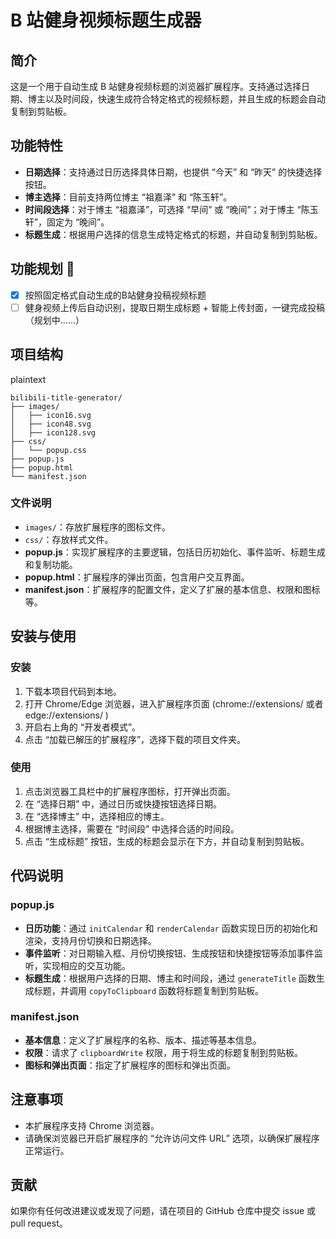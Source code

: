 # B 站健身视频标题生成器

## 简介

这是一个用于自动生成 B 站健身视频标题的浏览器扩展程序。支持通过选择日期、博主以及时间段，快速生成符合特定格式的视频标题，并且生成的标题会自动复制到剪贴板。

## 功能特性

* ​**日期选择**​：支持通过日历选择具体日期，也提供 “今天” 和 “昨天” 的快捷选择按钮。
* ​**博主选择**​：目前支持两位博主 “祖嘉泽” 和 “陈玉轩”。
* ​**时间段选择**​：对于博主 “祖嘉泽”，可选择 “早间” 或 “晚间”；对于博主 “陈玉轩”，固定为 “晚间”。
* ​**标题生成**​：根据用户选择的信息生成特定格式的标题，并自动复制到剪贴板。

## 功能规划 🚀

- [x] 按照固定格式自动生成的B站健身投稿视频标题
- [ ] 健身视频上传后自动识别，提取日期生成标题 + 智能上传封面，一键完成投稿（规划中......）

## 项目结构

plaintext

```plaintext
bilibili-title-generator/
├── images/
│   ├── icon16.svg
│   ├── icon48.svg
│   ├── icon128.svg
├── css/
│   └── popup.css
├── popup.js
├── popup.html
└── manifest.json
```

### 文件说明

* `images/`：存放扩展程序的图标文件。
* `css/`：存放样式文件。
* **popup.js**：实现扩展程序的主要逻辑，包括日历初始化、事件监听、标题生成和复制功能。
* **popup.html**：扩展程序的弹出页面，包含用户交互界面。
* **manifest.json**：扩展程序的配置文件，定义了扩展的基本信息、权限和图标等。

## 安装与使用

### 安装

1. 下载本项目代码到本地。
2. 打开 Chrome/Edge 浏览器，进入扩展程序页面 (chrome://extensions/ 或者  edge://extensions/ )
3. 开启右上角的 “开发者模式”。
4. 点击 “加载已解压的扩展程序”，选择下载的项目文件夹。

### 使用

1. 点击浏览器工具栏中的扩展程序图标，打开弹出页面。
2. 在 “选择日期” 中，通过日历或快捷按钮选择日期。
3. 在 “选择博主” 中，选择相应的博主。
4. 根据博主选择，需要在 “时间段” 中选择合适的时间段。
5. 点击 “生成标题” 按钮，生成的标题会显示在下方，并自动复制到剪贴板。

## 代码说明

### popup.js

* ​**日历功能**​：通过 `initCalendar` 和 `renderCalendar` 函数实现日历的初始化和渲染，支持月份切换和日期选择。
* ​**事件监听**​：对日期输入框、月份切换按钮、生成按钮和快捷按钮等添加事件监听，实现相应的交互功能。
* ​**标题生成**​：根据用户选择的日期、博主和时间段，通过 `generateTitle` 函数生成标题，并调用 `copyToClipboard` 函数将标题复制到剪贴板。

### manifest.json

* ​**基本信息**​：定义了扩展程序的名称、版本、描述等基本信息。
* ​**权限**​：请求了 `clipboardWrite` 权限，用于将生成的标题复制到剪贴板。
* ​**图标和弹出页面**​：指定了扩展程序的图标和弹出页面。

## 注意事项

* 本扩展程序支持 Chrome 浏览器。
* 请确保浏览器已开启扩展程序的 “允许访问文件 URL” 选项，以确保扩展程序正常运行。

## 贡献

如果你有任何改进建议或发现了问题，请在项目的 GitHub 仓库中提交 issue 或 pull request。



